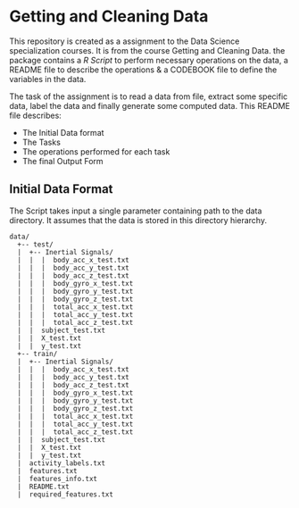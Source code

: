 Getting and Cleaning Data
=========================

This repository is created as a assignment to the Data Science specialization courses. It is from the course Getting and Cleaning Data. the package contains a *R Script* to perform necessary operations on the data, a README file to describe the operations & a CODEBOOK file to define the variables in the data.

The task of the assignment is to read a data from file, extract some specific data, label the data and finally generate some computed data. This README file describes:
- The Initial Data format
- The Tasks
- The operations performed for each task
- The final Output Form

Initial Data Format
-------------------
The Script takes input a single parameter containing path to the data directory. It assumes that the data is stored in this directory hierarchy.
```
data/
  +-- test/
  |  +-- Inertial Signals/
  |  |  |  body_acc_x_test.txt
  |  |  |  body_acc_y_test.txt
  |  |  |  body_acc_z_test.txt
  |  |  |  body_gyro_x_test.txt
  |  |  |  body_gyro_y_test.txt
  |  |  |  body_gyro_z_test.txt
  |  |  |  total_acc_x_test.txt
  |  |  |  total_acc_y_test.txt
  |  |  |  total_acc_z_test.txt
  |  |  subject_test.txt
  |  |  X_test.txt
  |  |  y_test.txt
  +-- train/
  |  +-- Inertial Signals/
  |  |  |  body_acc_x_test.txt
  |  |  |  body_acc_y_test.txt
  |  |  |  body_acc_z_test.txt
  |  |  |  body_gyro_x_test.txt
  |  |  |  body_gyro_y_test.txt
  |  |  |  body_gyro_z_test.txt
  |  |  |  total_acc_x_test.txt
  |  |  |  total_acc_y_test.txt
  |  |  |  total_acc_z_test.txt
  |  |  subject_test.txt
  |  |  X_test.txt
  |  |  y_test.txt
  |  activity_labels.txt
  |  features.txt
  |  features_info.txt
  |  README.txt
  |  required_features.txt
```
